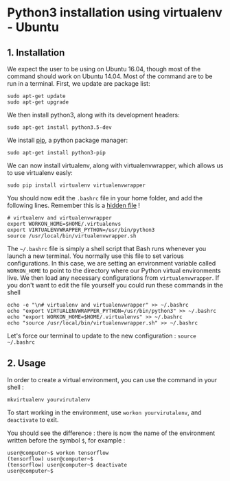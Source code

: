 Python3 installation using virtualenv - Ubuntu
======================================

## 1. Installation
We expect the user to be using on Ubuntu 16.04, though most of the command should work on Ubuntu 14.04. Most of the command are to be run in a terminal.
First, we update are package list:

```
sudo apt-get update
sudo apt-get upgrade
```

We then install python3, along with its development headers:

```sudo apt-get install python3.5-dev```

We install [pip](https://en.wikipedia.org/wiki/Pip_(package_manager)), a python package manager:

```sudo apt-get install python3-pip```

We can now install virtualenv, along with virtualenvwrapper, which allows us to use virtualenv easly:

```sudo pip install virtualenv virtualenvwrapper```

You should now edit the `.bashrc` file in your home folder, and add the following lines. Remember this is a [hidden file](https://askubuntu.com/questions/470837/how-to-show-hidden-folders-in-ubuntu-14-04#470849) !

```
# virtualenv and virtualenvwrapper
export WORKON_HOME=$HOME/.virtualenvs
export VIRTUALENVWRAPPER_PYTHON=/usr/bin/python3
source /usr/local/bin/virtualenvwrapper.sh
```

The `~/.bashrc`  file is simply a shell script that Bash runs whenever you launch a new terminal. You normally use this file to set various configurations. In this case, we are setting an environment variable called `WORKON_HOME`  to point to the directory where our Python virtual environments live. We then load any necessary configurations from `virtualenvwrapper`. If you don't want to edit the file yourself you could run these commands in the shell
```
echo -e "\n# virtualenv and virtualenvwrapper" >> ~/.bashrc
echo "export VIRTUALENVWRAPPER_PYTHON=/usr/bin/python3" >> ~/.bashrc
echo "export WORKON_HOME=$HOME/.virtualenvs" >> ~/.bashrc
echo "source /usr/local/bin/virtualenvwrapper.sh" >> ~/.bashrc
```

Let's force our terminal to update to the new configuration :
```source ~/.bashrc```

## 2. Usage

In order to create a virtual environment, you can use the command in your shell :
 
 ```mkvirtualenv yourvirutalenv```
 
 To start working in the environment, use ```workon yourvirutalenv```, and ```deactivate``` to exit.

You should see the difference : there is now the name of the environment written before the symbol `$`, for example :

```
user@computer~$ workon tensorflow
(tensorflow) user@computer~$
(tensorflow) user@computer~$ deactivate
user@computer~$
```

